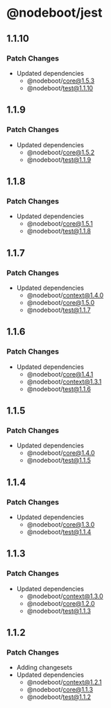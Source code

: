 # @nodeboot/jest

## 1.1.10

### Patch Changes

-   Updated dependencies
    -   @nodeboot/core@1.5.3
    -   @nodeboot/test@1.1.10

## 1.1.9

### Patch Changes

-   Updated dependencies
    -   @nodeboot/core@1.5.2
    -   @nodeboot/test@1.1.9

## 1.1.8

### Patch Changes

-   Updated dependencies
    -   @nodeboot/core@1.5.1
    -   @nodeboot/test@1.1.8

## 1.1.7

### Patch Changes

-   Updated dependencies
    -   @nodeboot/context@1.4.0
    -   @nodeboot/core@1.5.0
    -   @nodeboot/test@1.1.7

## 1.1.6

### Patch Changes

-   Updated dependencies
    -   @nodeboot/core@1.4.1
    -   @nodeboot/context@1.3.1
    -   @nodeboot/test@1.1.6

## 1.1.5

### Patch Changes

-   Updated dependencies
    -   @nodeboot/core@1.4.0
    -   @nodeboot/test@1.1.5

## 1.1.4

### Patch Changes

-   Updated dependencies
    -   @nodeboot/core@1.3.0
    -   @nodeboot/test@1.1.4

## 1.1.3

### Patch Changes

-   Updated dependencies
    -   @nodeboot/context@1.3.0
    -   @nodeboot/core@1.2.0
    -   @nodeboot/test@1.1.3

## 1.1.2

### Patch Changes

-   Adding changesets
-   Updated dependencies
    -   @nodeboot/context@1.2.1
    -   @nodeboot/core@1.1.3
    -   @nodeboot/test@1.1.2
